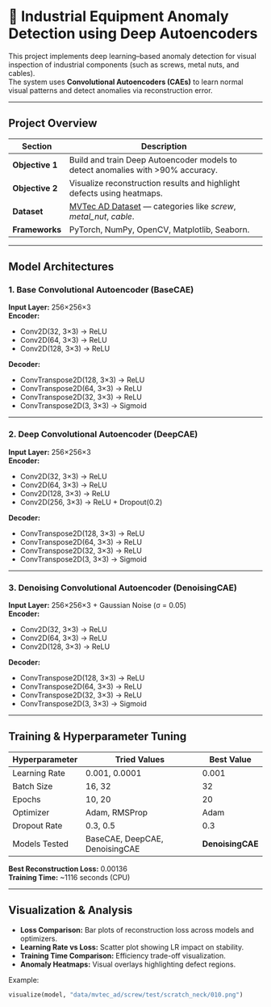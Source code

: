 # 🔧 Industrial Equipment Anomaly Detection using Deep Autoencoders

This project implements deep learning–based anomaly detection for visual inspection of industrial components (such as screws, metal nuts, and cables).  
The system uses **Convolutional Autoencoders (CAEs)** to learn normal visual patterns and detect anomalies via reconstruction error.

---

## Project Overview

| Section | Description |
|----------|-------------|
| **Objective 1** | Build and train Deep Autoencoder models to detect anomalies with >90% accuracy. |
| **Objective 2** | Visualize reconstruction results and highlight defects using heatmaps. |
| **Dataset** | [MVTec AD Dataset](https://www.mvtec.com/company/research/datasets/mvtec-ad) — categories like *screw*, *metal_nut*, *cable*. |
| **Frameworks** | PyTorch, NumPy, OpenCV, Matplotlib, Seaborn. |
---

## Model Architectures

### 1️. Base Convolutional Autoencoder (BaseCAE)
**Input Layer:** 256×256×3  
**Encoder:**
- Conv2D(32, 3×3) → ReLU  
- Conv2D(64, 3×3) → ReLU  
- Conv2D(128, 3×3) → ReLU  

**Decoder:**
- ConvTranspose2D(128, 3×3) → ReLU  
- ConvTranspose2D(64, 3×3) → ReLU  
- ConvTranspose2D(32, 3×3) → ReLU  
- ConvTranspose2D(3, 3×3) → Sigmoid  

---

### 2️. Deep Convolutional Autoencoder (DeepCAE)
**Input Layer:** 256×256×3  
**Encoder:**
- Conv2D(32, 3×3) → ReLU  
- Conv2D(64, 3×3) → ReLU  
- Conv2D(128, 3×3) → ReLU  
- Conv2D(256, 3×3) → ReLU + Dropout(0.2)

**Decoder:**
- ConvTranspose2D(128, 3×3) → ReLU  
- ConvTranspose2D(64, 3×3) → ReLU  
- ConvTranspose2D(32, 3×3) → ReLU  
- ConvTranspose2D(3, 3×3) → Sigmoid  

---

### 3️. Denoising Convolutional Autoencoder (DenoisingCAE)
**Input Layer:** 256×256×3 + Gaussian Noise (σ = 0.05)  
**Encoder:**
- Conv2D(32, 3×3) → ReLU  
- Conv2D(64, 3×3) → ReLU  
- Conv2D(128, 3×3) → ReLU  

**Decoder:**
- ConvTranspose2D(128, 3×3) → ReLU  
- ConvTranspose2D(64, 3×3) → ReLU  
- ConvTranspose2D(32, 3×3) → ReLU  
- ConvTranspose2D(3, 3×3) → Sigmoid  

---

## Training & Hyperparameter Tuning

| **Hyperparameter** | **Tried Values** | **Best Value** |
|--------------------|------------------|----------------|
| Learning Rate | 0.001, 0.0001 | 0.001 |
| Batch Size | 16, 32 | 32 |
| Epochs | 10, 20 | 20 |
| Optimizer | Adam, RMSProp | Adam |
| Dropout Rate | 0.3, 0.5 | 0.3 |
| Models Tested | BaseCAE, DeepCAE, DenoisingCAE | **DenoisingCAE** |

**Best Reconstruction Loss:** 0.00136  
**Training Time:** ~1116 seconds (CPU)

---

## Visualization & Analysis

- **Loss Comparison:** Bar plots of reconstruction loss across models and optimizers.  
- **Learning Rate vs Loss:** Scatter plot showing LR impact on stability.  
- **Training Time Comparison:** Efficiency trade-off visualization.  
- **Anomaly Heatmaps:** Visual overlays highlighting defect regions.

Example:
```python
visualize(model, "data/mvtec_ad/screw/test/scratch_neck/010.png")
